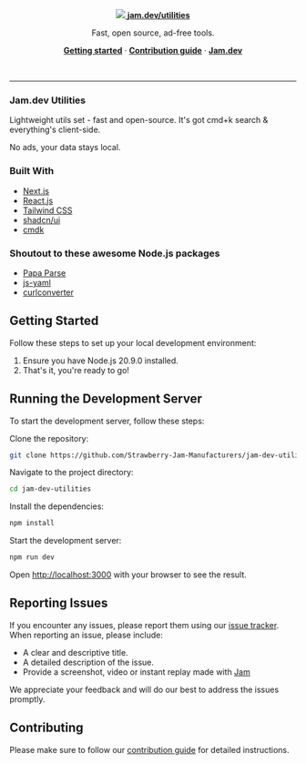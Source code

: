 <p align="center">
  <a href="https://jam.dev/utilities">
    <img src="https://storage.googleapis.com/jam-assets/github-repo.png">
    <a href="https://jam.dev/utilities"><strong>jam.dev/utilities</strong></a>
  </a>
</p>

<p align="center">
  Fast, open source, ad-free tools.
</p>

<p align="center">
  <a href="https://github.com/Strawberry-Jam-Manufacturers/jam-dev-utilities?tab=readme-ov-file#getting-started"><strong>Getting started</strong></a> ·
  <a href="https://github.com/Strawberry-Jam-Manufacturers/jam-dev-utilities/blob/main/CONTRIBUTING.md"><strong>Contribution guide</strong></a> ·
  <a href="https://jam.dev"><strong>Jam.dev</strong></a>
</p>
<br/>

---

### Jam.dev Utilities

Lightweight utils set - fast and open-source. It's got cmd+k search & everything's client-side.

No ads, your data stays local.

### Built With

- [Next.js](https://nextjs.org)
- [React.js](https://reactjs.org)
- [Tailwind CSS](https://tailwindcss.com)
- [shadcn/ui](https://ui.shadcn.com/)
- [cmdk](https://cmdk.paco.me/)

### Shoutout to these awesome Node.js packages

- [Papa Parse](https://www.papaparse.com/)
- [js-yaml](https://github.com/nodeca/js-yaml)
- [curlconverter](https://github.com/curlconverter/curlconverter)

## Getting Started

Follow these steps to set up your local development environment:

1. Ensure you have Node.js 20.9.0 installed.
2. That's it, you're ready to go!

## Running the Development Server

To start the development server, follow these steps:

Clone the repository:

```bash
git clone https://github.com/Strawberry-Jam-Manufacturers/jam-dev-utilities.git
```

Navigate to the project directory:

```bash
cd jam-dev-utilities
```

Install the dependencies:

```bash
npm install
```

Start the development server:

```bash
npm run dev
```

Open [http://localhost:3000](http://localhost:3000) with your browser to see the result.

## Reporting Issues

If you encounter any issues, please report them using our [issue tracker](https://github.com/Strawberry-Jam-Manufacturers/jam-dev-utilities/issues). When reporting an issue, please include:

- A clear and descriptive title.
- A detailed description of the issue.
- Provide a screenshot, video or instant replay made with [Jam](https://jam.dev/)

We appreciate your feedback and will do our best to address the issues promptly.

## Contributing

Please make sure to follow our [contribution guide](https://github.com/Strawberry-Jam-Manufacturers/jam-dev-utilities/blob/main/CONTRIBUTING.md) for detailed instructions.
